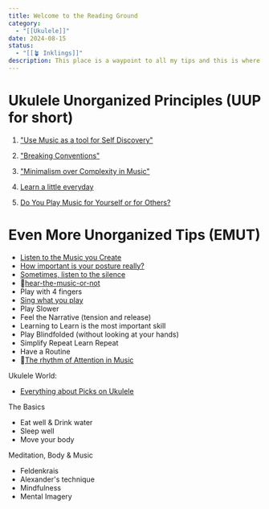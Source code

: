 ```yaml
---
title: Welcome to the Reading Ground
category:
  - "[[Ukulele]]"
date: 2024-08-15
status:
  - "[[🪴 Inklings]]"
description: This place is a waypoint to all my tips and this is where most of the writing is happening, it's a long process that requires lots of thinking, editing, reviewing & publishing. It'll keep evolving over time.
---
```

# Ukulele Unorganized Principles (UUP for short)

1. ["Use Music as a tool for Self Discovery" ](/notes/freeexpression)

2. ["Breaking Conventions" ](/notes/conventions)

3. ["Minimalism over Complexity in Music"](/notes/minimalism)

4. [Learn a little everyday](/notes/guide-learning)

5. [Do You Play Music for Yourself or for Others?](/notes/guide-internal-vs-external)
# Even More Unorganized Tips (EMUT)

- [Listen to the Music you Create](/notes/listen) 
- [How important is your posture really?](/notes/posture)
- [Sometimes, listen to the silence](/notes/listen-to-the-silence)
- 📝[hear-the-music-or-not](/notes/hear-the-music-or-not)
- Play with 4 fingers
- [Sing what you play](/notes/sing-what-you-hear) 
- Play Slower
- Feel the Narrative (tension and release)
- Learning to Learn is the most important skill 
- Play Blindfolded (without looking at your hands)
- Simplify Repeat Learn Repeat 
- Have a Routine
- 📝[The rhythm of Attention in Music](/notes/attention-in-music)


Ukulele World:
- [Everything about Picks on Ukulele](/notes/pick)


The Basics
- Eat well & Drink water
- Sleep well
- Move your body 



Meditation, Body & Music
- Feldenkrais
- Alexander's technique
- Mindfulness
- Mental Imagery 